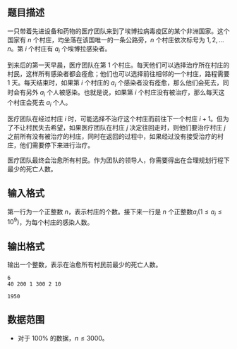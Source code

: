 ## 题目描述

一只带着先进设备和药物的医疗团队来到了埃博拉病毒疫区的某个非洲国家。这个国家有 $n$ 个村庄，均坐落在该国唯一的一条公路旁，$n$ 个村庄依次标号为 $1,2,\dots n$。第 $i$ 个村庄有 $a_i$ 个埃博拉感染者。

到来后的第一天早晨，医疗团队在第 $1$ 个村庄。每天他们可以选择治疗所在村庄的村民，这样所有感染者都会痊愈；他们也可以选择前往相邻的一个村庄，路程需要 $1$ 天。每天结束时，如果第 $i$ 个村庄的 $a_i$ 个感染者没有痊愈，那么他们会死去，同时会有另外 $a_i$ 个人被感染。也就是说，如果第 $i$ 个村庄没有被治疗，那么每天这个村庄会死去 $a_i$ 个人。

医疗团队在经过村庄 $i$ 时，可能选择不治疗这个村庄而前往下一个村庄 $i+1$。但为了不让村民失去希望，如果医疗团队在村庄 $j$ 决定往回走时，则他们要治疗村庄 $j$ 之前所有没有被治疗的村庄，同时在返回的过程中，如果经过没有接受治疗的村庄，他们需要停下来进行治疗。

医疗团队最终会治愈所有村民。作为团队的领导人，你需要得出在合理规划行程下最少的死亡人数。

## 输入格式

第一行为一个正整数 $n$，表示村庄的个数。接下来一行是 $n$ 个正整数$a_i(1\le a_i\le 10^9)$，为每个村庄的感染人数。

## 输出格式

输出一个整数，表示在治愈所有村民前最少的死亡人数。

```input1
6
40 200 1 300 2 10
```

```output1
1950
```

## 数据范围

- 对于 $100\%$ 的数据，$n\le 3000$。